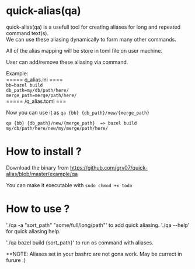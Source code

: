# quick-alias(qa)
  
  quick-alias(qa) is a usefull tool for creating aliases for long and repeated command text(s).<br> 
  We can use these aliasing dynamically to form many other commands.<br>
  
  All of the alias mapping will be store in toml file on user machine. <br>
  
  User can add/remove these aliasing via command.<br>
  
  Example:<br>
  ===== q_alias.ini ==== <br>
 `bb=bazel build` <br>
 `db_path=my/db/path/here/` <br>
 `merge_path=merge/path/here/` <br>
  ===== /q_alias.toml ===
  
  Now you can use it as `qa {bb} {db_path}/new/{merge_path}`<br>
  
 `qa {bb} {db_path}/new/{merge_path}  => bazel build my/db/path/here/new/my/merge/path/here/` <br>
 
# How to install ?

Download the binary from https://github.com/grv07/quick-alias/blob/master/example/qa <br>

You can make it executable with `sudo chmod +x todo`

# How to use ?
'./qa -a "sort_path" "some/full/long/path"' to add quick aliasing.
'./qa --help' for quick aliasing help.

'./qa bazel build {sort_path}' to run os command with aliases.

**NOTE: Aliases set in your bashrc are not gona work. May be currect in furure :) 
